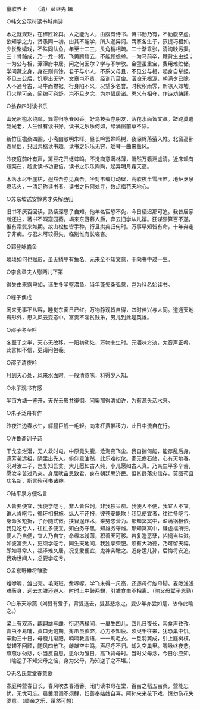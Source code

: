 童歌养正　　（清）彭继先 辑  

○韩文公示符读书城南诗  

木之就规矩，在梓匠轮舆。人之能为人，由腹有诗书。诗书勤乃有，不勤腹空虚。欲知学之力，贤愚同一初。由其不能学，所入遂异闾。两家各生子，孩提巧相如。少长聚嬉戏，不殊同队鱼。年至十二三，头角稍相疏。二十渐乖张，清沟映污渠。三十骨骼成，乃一龙一猪。飞黄腾踏去，不能顾蟾蜍。一为马前卒，鞭背生虫蛆；一为公与相，潭潭府中居。问之何因尔？学与不学欤。金璧虽重宝，费用难贮储。学问藏之身，身在则有馀。君子与小人，不系父母且，不见公与相，起身自犁鉏。不见三公后，饥寒出无驴。文章岂不贵，经训乃菑畲。潢潦无根源，朝满夕已除。人不通今古，马牛而襟裾。行身陷不义，况望多名誉。时秋积雨霁，新凉入郊墟。灯火稍可亲，简编可卷舒。岂不旦夕念，为尔惜居诸。恩义有相夺，作诗劝踌躇。  

○翁森四时读书乐  

山光照槛水绕廊，舞雩归咏春风香。好鸟枝头亦朋友，落花水面皆文章。蹉跎莫遣韶光老，人生惟有读书好。读书之乐乐何如，绿满窗前草不除。  

新竹压檐桑四围，小斋幽敞明朱晖。昼长吟罢蝉鸣树，夜深烬落萤入帷。北窗高卧羲皇侣，只因素稔读书趣。读书之乐乐无穷，瑶琴一曲来薰风。  

昨夜庭前叶有声，篱豆花开蟋蟀鸣。不觉商意满林薄，萧然万籁涵虚清。近床赖有短檠在，趁此读书功更倍。读书之乐乐陶陶，起弄明月霜天高。  

木落水尽千崖枯，迥然吾亦见真吾。坐对韦编灯动壁，高歌夜半雪压庐。地炉烹泉燃活火，一清足称读书者。读书之乐何处寻，数点梅花天地心。  

○苏东坡送安惇秀才失解西归  

旧书不厌百回读，熟读深思子自知。他年名宦恐不免，今日栖迟那可追。我昔居家断还往，著书不暇窥园葵。朅来东游慕人爵，弃去旧学从儿嬉。狂谋谬算百不遂，惟有霜鬓来如期。故山松柏皆手种，行且拱矣归何时。万事早知皆有命，十年奔走宁非痴。与君未可较得失，临别惟有长嗟咨。  

○郭登咏蠹鱼  

琐琐如何也赋形，虽无鳞甲有鱼名。元来全不知文意，干向书中过一生。  

○李含章夫人慰两儿下第  

得失由来露电如，诸生多半壑潜鱼。当年蓬矢桑弧意，岂为科名始读书。  

○程子偶成  

闲来无事不从容，睡觉东窗日已红。万物静观皆自得，四时佳兴与人同。道通天地有形外，思入风云变态中。富贵不淫贫贱乐，男儿到此是英雄。  

○邵子冬至吟  

冬至子之半，天心无改移。一阳初动处，万物未生时。元酒味方淡，太音声正希。此言如不信，更请问包羲。  

○邵子清夜吟  

月到天心处，风来水面时。一般清意味，料得少人知。  

○朱子观书有感  

半亩方塘一鉴开，天光云影共徘徊。问渠那得清如许，为有源头活水来。  

○朱子泛舟有作  

昨夜江边春水生，艨艟巨舰一毛轻。向来枉费推移力，此日中流自在行。  

○许鲁斋训子诗  

干戈恣烂漫，无人救时屯。中原竟失鹿，沧海变飞尘。我自揣何能，能存乱后身。遗芳袭远祖，阴里出先人。俯仰意油然，此乐难拟伦。家无儋石储，心有天地春。况对汝二子，岂复知吾贫。大儿愿如古人纯，小儿愿如古人真。乃亲生平多辛苦，愿汝辛苦过乃亲。身居畎亩思致君，身在朝廷思济民。但其磊落忠信存，莫图苟且功名新，斯言殆可书诸绅。  

○陆平泉方便名言  

人皆要便宜，我便学吃亏。非人皆伶俐，非我独呆痴。我便人不便，我宜人不宜。谁人肯吃亏，循环相报施。纵人不还报，彼苍安能欺！我见便宜者，往往多吃亏。身命多短折，子孙随式微。挟智逞诈术，乘势恣营为。那知冥冥中，盈满祸相依。我见吃亏人，往往多便宜。知白务守黑，知雄务守雌。那知冥冥中，谦虚福所归。便人乃自便，宜人乃自宜。命缘本浅薄，积善天可移。若复造恶孽，凶祸当益滋。如彼富贵人，更须学吃亏。同生天地间，我独享荣肥。须有大功德，乃可留天禧。即如寻常人，福泽难久居，况复爱便宜，鬼神实瞰之。近身运儿孙，后悔将安追。我劝世间人，总要学吃亏。  

○孟东野雉将雏歌  

雉咿喔，雏出壳。毛斑斑，觜啄啄。学飞未得一尺高，还逐母行旋母脚。麦陇浅浅难蔽身，远去恋雏还避人。时时土中鼓两翅，引雏食虫不相离。（喻父母鬻子恩勤）  

○白乐天咏燕（刘叟有爱子，背叟逃去，叟甚悲念之。叟少年亦尝如是，故作此喻之。）  

梁上有双燕，翩翩雄与雌。衔泥两椽间，一巢生四儿。四儿日夜长，索食声孜孜。青虫不易哺，黄口无饱期。觜爪虽欲弊，心力不知疲。须臾千往来，犹恐巢中饥。辛勤三十日，母瘦儿渐肥。喃喃教言语，一一刷毛衣。一旦羽翼成，引上庭树枝。举翅不回顾，随风四散飞。雌雄空中鸣，声尽呼不归。却入空巢里。啁啾终夜悲。燕燕尔勿悲，尔当反自思，思尔为雏日，高飞背母时。当时父母念，今日尔应知。（喻逆子不知父母之恼，身为父母，乃知逆子之不堪。）  

○无名氏萱堂春意歌  

春庭种萱春日长，春风吹衣春酒香。闭门读书母在堂，百亩之稻五亩桑，萱能忘忧，无忧可忘。晨羹须调不须鲤，妇善奉姑姑自喜。阿孙来来花下戏，慎勿伤花失婆意。（顺亲之乐，蔼然可想）  
